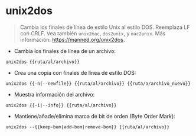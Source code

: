 # unix2dos

> Cambia los finales de línea de estilo Unix al estilo DOS.
> Reemplaza LF con CRLF.
> Vea también `unix2mac`, `dos2unix`, y `mac2unix`.
> Más información: <https://manned.org/unix2dos>.

- Cambia los finales de línea de un archivo:

`unix2dos {{ruta/al/archivo}}`

- Crea una copia con finales de línea de estilo DOS:

`unix2dos {{-n|--newfile}} {{ruta/al/archivo}} {{ruta/a/archivo_nuevo}}`

- Muestra información del archivo:

`unix2dos {{-i|--info}} {{ruta/al/archivo}}`

- Mantiene/añade/elimina marca de bit de orden (Byte Order Mark):

`unix2dos --{{keep-bom|add-bom|remove-bom}} {{ruta/al/archivo}}`
